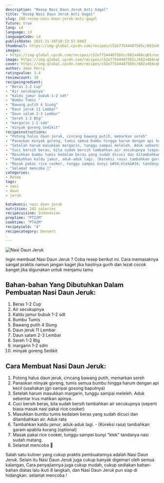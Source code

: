 ```yaml
---
description: "Resep Nasi Daun Jeruk Anti Gagal"
title: "Resep Nasi Daun Jeruk Anti Gagal"
slug: 288-resep-nasi-daun-jeruk-anti-gagal
future: true
lang: id
language: id
languageCode: id
publishDate: 2021-11-19T18:13:57.608Z 
thumbnail: https://img-global.cpcdn.com/recipes/c52e775444875b5c/682x484cq65/nasi-daun-jeruk-foto-resep-utama.png
images:
- https://img-global.cpcdn.com/recipes/c52e775444875b5c/682x484cq65/nasi-daun-jeruk-foto-resep-utama.png
image: https://img-global.cpcdn.com/recipes/c52e775444875b5c/682x484cq65/nasi-daun-jeruk-foto-resep-utama.png
cover: https://img-global.cpcdn.com/recipes/c52e775444875b5c/682x484cq65/nasi-daun-jeruk-foto-resep-utama.png
author: Jean Perry
ratingvalue: 3.4
reviewcount: 10
recipeingredient:
- "Beras 1-2 Cup"
- "Air secukupnya"
- "Kaldu jamur bubuk 1-2 sdt"
- "Bumbu Tumis "
- "Bawang putih 4 Siung"
- "Daun jeruk 11 Lembar"
- "Daun salam 2-3 Lembar"
- "Sereh 1-2 Btg"
- "margarin 1-2 sdm"
- "minyak goreng Sedikit"
recipeinstructions:
- "Potong halus daun jeruk, cincang bawang putih, memarkan sereh"
- "Panaskan minyak goreng, tumis semua bumbu hingga harum dengan api kecil (usahakan jgn sampai gosong baputnya)"
- "Setelah harum masukkan margarin, tunggu sampai meleleh. Aduk sebentar trus matikan apinya."
- "Cuci bersih beras, bila sudah bersih tambahkan air secukupnya (seperti biasa masak nasi pakai rice cooker)"
- "Masukkan bumbu tumis kedalam beras yang sudah dicuci dan ditambahkan air. Aduk rata"
- "Tambahkan kaldu jamur, aduk-aduk lagi. (Koreksi rasa) tambahkan garam apabila kurang (optional)"
- "Masak pakai rice cooker, tunggu sampei bunyi &#34;klek&#34; tandanya nasi sudah matang."
- "Selamat mencoba 🙂"
categories:
- Resep
tags:
- nasi
- daun
- jeruk

katakunci: nasi daun jeruk 
nutrition: 242 calories
recipecuisine: Indonesian
preptime: "PT22M"
cooktime: "PT42M"
recipeyield: "4"
recipecategory: Dessert
. 
---
```



![Nasi Daun Jeruk](https://img-global.cpcdn.com/recipes/c52e775444875b5c/682x484cq65/nasi-daun-jeruk-foto-resep-utama.png)

Ingin membuat Nasi Daun Jeruk ? Coba resep berikut ini. Cara memasaknya sangat praktis namun jangan kaget jika hasilnya gurih dan lezat cocok banget jika digunakan untuk menjamu tamu

<!--inarticleads1-->

## Bahan-bahan Yang Dibutuhkan Dalam Pembuatan Nasi Daun Jeruk:

1. Beras 1-2 Cup
1. Air secukupnya
1. Kaldu jamur bubuk 1-2 sdt
1. Bumbu Tumis 
1. Bawang putih 4 Siung
1. Daun jeruk 11 Lembar
1. Daun salam 2-3 Lembar
1. Sereh 1-2 Btg
1. margarin 1-2 sdm
1. minyak goreng Sedikit



<!--inarticleads2-->

## Cara Membuat Nasi Daun Jeruk:

1. Potong halus daun jeruk, cincang bawang putih, memarkan sereh
1. Panaskan minyak goreng, tumis semua bumbu hingga harum dengan api kecil (usahakan jgn sampai gosong baputnya)
1. Setelah harum masukkan margarin, tunggu sampai meleleh. Aduk sebentar trus matikan apinya.
1. Cuci bersih beras, bila sudah bersih tambahkan air secukupnya (seperti biasa masak nasi pakai rice cooker)
1. Masukkan bumbu tumis kedalam beras yang sudah dicuci dan ditambahkan air. Aduk rata
1. Tambahkan kaldu jamur, aduk-aduk lagi. - (Koreksi rasa) tambahkan garam apabila kurang (optional)
1. Masak pakai rice cooker, tunggu sampei bunyi &#34;klek&#34; tandanya nasi sudah matang.
1. Selamat mencoba 🙂




Salah satu kuliner yang cukup praktis pembuatannya adalah  Nasi Daun Jeruk. Selain itu  Nasi Daun Jeruk  juga cukup banyak digemari oleh semua kalangan, Cara penyajiannya juga cukup mudah, cukup sediakan bahan-bahan diatas lalu ikuti 8 langkah, dan  Nasi Daun Jeruk  pun siap di hidangkan. selamat mencoba !
